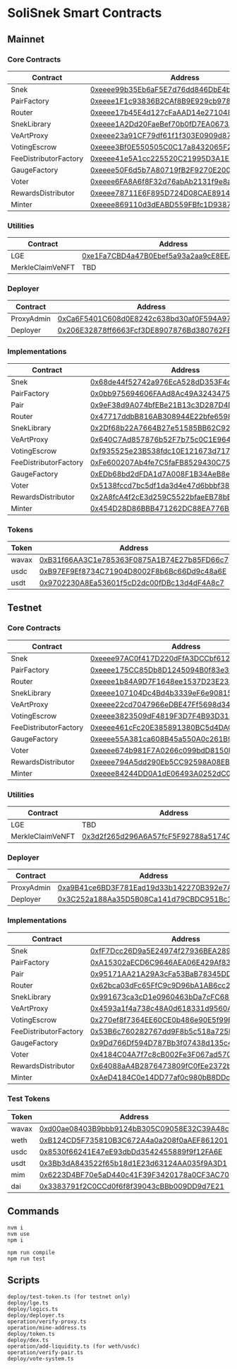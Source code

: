 # SoliSnek Smart Contracts

## Mainnet

### Core Contracts

| Contract              | Address                                                                                                                    |
| --------------------- | -------------------------------------------------------------------------------------------------------------------------- |
| Snek                  | [0xeeee99b35Eb6aF5E7d76dd846DbE4bcc0c60cA1d](https://snowtrace.io/address/0xeeee99b35Eb6aF5E7d76dd846DbE4bcc0c60cA1d#code) |
| PairFactory           | [0xeeee1F1c93836B2CAf8B9E929cb978c35d46657E](https://snowtrace.io/address/0xeeee1F1c93836B2CAf8B9E929cb978c35d46657E#code) |
| Router                | [0xeeee17b45E4d127cFaAAD14e2710489523ADB4d8](https://snowtrace.io/address/0xeeee17b45E4d127cFaAAD14e2710489523ADB4d8#code) |
| SnekLibrary           | [0xeeee1A2Dd20FaeBef70b0fD7EA0673127c0366F2](https://snowtrace.io/address/0xeeee1A2Dd20FaeBef70b0fD7EA0673127c0366F2#code) |
| VeArtProxy            | [0xeeee23a91CF79df61f1f303E0909d879267F0312](https://snowtrace.io/address/0xeeee23a91CF79df61f1f303E0909d879267F0312#code) |
| VotingEscrow          | [0xeeee3Bf0E550505C0C17a8432065F2f6b9D06350](https://snowtrace.io/address/0xeeee3Bf0E550505C0C17a8432065F2f6b9D06350#code) |
| FeeDistributorFactory | [0xeeee41e5A1cc225520C21995D3A1Ed7AdC88540F](https://snowtrace.io/address/0xeeee41e5A1cc225520C21995D3A1Ed7AdC88540F#code) |
| GaugeFactory          | [0xeeee50F6d5b7A80719fB2F9270E200da74667D77](https://snowtrace.io/address/0xeeee50F6d5b7A80719fB2F9270E200da74667D77#code) |
| Voter                 | [0xeeee6FA8A6f8F32d76abAb2131f9e8aeb1b0B02B](https://snowtrace.io/address/0xeeee6FA8A6f8F32d76abAb2131f9e8aeb1b0B02B#code) |
| RewardsDistributor    | [0xeeee78711E6F895D724D08CAE89144A0E1399a96](https://snowtrace.io/address/0xeeee78711E6F895D724D08CAE89144A0E1399a96#code) |
| Minter                | [0xeeee869110d3dEABD559FBfc1D9387cb2adB540f](https://snowtrace.io/address/0xeeee869110d3dEABD559FBfc1D9387cb2adB540f#code) |

### Utilities

| Contract         | Address                                                                                                                    |
| ---------------- | -------------------------------------------------------------------------------------------------------------------------- |
| LGE              | [0xe1Fa7CBD4a47B0Ebef5a93a2aa9cE8EEA2694e59](https://snowtrace.io/address/0xe1Fa7CBD4a47B0Ebef5a93a2aa9cE8EEA2694e59#code) |
| MerkleClaimVeNFT | TBD                                                                                                                        |

### Deployer

| Contract   | Address                                                                                                                    |
| ---------- | -------------------------------------------------------------------------------------------------------------------------- |
| ProxyAdmin | [0xCa6F5401C608d0E8242c638bd30af0F594A97118](https://snowtrace.io/address/0xCa6F5401C608d0E8242c638bd30af0F594A97118#code) |
| Deployer   | [0x206E32878ff6663Fcf3DE8907876Bd380762FE25](https://snowtrace.io/address/0x206E32878ff6663Fcf3DE8907876Bd380762FE25#code) |

### Implementations

| Contract              | Address                                                                                                                    |
| --------------------- | -------------------------------------------------------------------------------------------------------------------------- |
| Snek                  | [0x68de44f52742a976EcA528dD353F4cF7FC4e09a8](https://snowtrace.io/address/0x68de44f52742a976EcA528dD353F4cF7FC4e09a8#code) |
| PairFactory           | [0x0bb975694606FAAd8Ac49A32434751090DF5a464](https://snowtrace.io/address/0x0bb975694606FAAd8Ac49A32434751090DF5a464#code) |
| Pair                  | [0x9eF38d9A074bfEBe21B13c3D287D4D82C3976280](https://snowtrace.io/address/0x9eF38d9A074bfEBe21B13c3D287D4D82C3976280#code) |
| Router                | [0x47717ddbB816AB308944E22bfe6598Bf8a5Cb998](https://snowtrace.io/address/0x47717ddbB816AB308944E22bfe6598Bf8a5Cb998#code) |
| SnekLibrary           | [0x2Df68b22A7664B27e51585BB62C927a20c9E921A](https://snowtrace.io/address/0x2Df68b22A7664B27e51585BB62C927a20c9E921A#code) |
| VeArtProxy            | [0x640C7Ad857876b52F7b75c0C1E9645d47262f1cA](https://snowtrace.io/address/0x640C7Ad857876b52F7b75c0C1E9645d47262f1cA#code) |
| VotingEscrow          | [0xf935525e23B538fdc10E121673d7170D5C8449D0](https://snowtrace.io/address/0xf935525e23B538fdc10E121673d7170D5C8449D0#code) |
| FeeDistributorFactory | [0xFe600207Ab4fe7C5faFB8529430C7530755fedA5](https://snowtrace.io/address/0xFe600207Ab4fe7C5faFB8529430C7530755fedA5#code) |
| GaugeFactory          | [0xEDb68bd2dFDA1d7A008F1B34AeB8eA7cd63A128F](https://snowtrace.io/address/0xEDb68bd2dFDA1d7A008F1B34AeB8eA7cd63A128F#code) |
| Voter                 | [0x5138fccd7bc5df1da3d4e47d6bbbf3873ddb4eb3](https://snowtrace.io/address/0x5138fccd7bc5df1da3d4e47d6bbbf3873ddb4eb3#code) |
| RewardsDistributor    | [0x2A8fcA4f2cE3d259C5522bfaeEB78bB772364E77](https://snowtrace.io/address/0x2A8fcA4f2cE3d259C5522bfaeEB78bB772364E77#code) |
| Minter                | [0x454D28D86BBB471262DC88EA776B0FfD9CF9fBdC](https://snowtrace.io/address/0x454D28D86BBB471262DC88EA776B0FfD9CF9fBdC#code) |

### Tokens

| Token | Address                                                                                                                    |
| ----- | -------------------------------------------------------------------------------------------------------------------------- |
| wavax | [0xB31f66AA3C1e785363F0875A1B74E27b85FD66c7](https://snowtrace.io/address/0xB31f66AA3C1e785363F0875A1B74E27b85FD66c7#code) |
| usdc  | [0xB97EF9Ef8734C71904D8002F8b6Bc66Dd9c48a6E](https://snowtrace.io/address/0xB97EF9Ef8734C71904D8002F8b6Bc66Dd9c48a6E#code) |
| usdt  | [0x9702230A8Ea53601f5cD2dc00fDBc13d4dF4A8c7](https://snowtrace.io/address/0x9702230A8Ea53601f5cD2dc00fDBc13d4dF4A8c7#code) |

## Testnet

### Core Contracts

| Contract              | Address                                                                                                                            |
| --------------------- | ---------------------------------------------------------------------------------------------------------------------------------- |
| Snek                  | [0xeeee97AC0f417D220dFfA3DCCbf6121C53541513](https://testnet.snowtrace.io/address/0xeeee97AC0f417D220dFfA3DCCbf6121C53541513#code) |
| PairFactory           | [0xeeee175CC85Db8D1245094B0f83e39b0128a8D6B](https://testnet.snowtrace.io/address/0xeeee175CC85Db8D1245094B0f83e39b0128a8D6B#code) |
| Router                | [0xeeee1b84A9D7F1648ee1537D23E233283B042FA1](https://testnet.snowtrace.io/address/0xeeee1b84A9D7F1648ee1537D23E233283B042FA1#code) |
| SnekLibrary           | [0xeeee107104Dc4Bd4b3339eF6e9081572ac015DF4](https://testnet.snowtrace.io/address/0xeeee107104Dc4Bd4b3339eF6e9081572ac015DF4#code) |
| VeArtProxy            | [0xeeee22cd7047966eDBE47Ff5698d34159C953cCF](https://testnet.snowtrace.io/address/0xeeee22cd7047966eDBE47Ff5698d34159C953cCF#code) |
| VotingEscrow          | [0xeeee3823509dF4819F3D7F4B93D314e9a2fc8d9f](https://testnet.snowtrace.io/address/0xeeee3823509dF4819F3D7F4B93D314e9a2fc8d9f#code) |
| FeeDistributorFactory | [0xeeee461cFc20E385891380BC5d4DACc258ff50F5](https://testnet.snowtrace.io/address/0xeeee461cFc20E385891380BC5d4DACc258ff50F5#code) |
| GaugeFactory          | [0xeeee55A381ca608B45a550A0c261B9ADa9C645f5](https://testnet.snowtrace.io/address/0xeeee55A381ca608B45a550A0c261B9ADa9C645f5#code) |
| Voter                 | [0xeeee674b981F7A0266c099bdD8150B137996cC31](https://testnet.snowtrace.io/address/0xeeee674b981F7A0266c099bdD8150B137996cC31#code) |
| RewardsDistributor    | [0xeeee794A5dd290Eb5CC92598A08EB61fE6D5f261](https://testnet.snowtrace.io/address/0xeeee794A5dd290Eb5CC92598A08EB61fE6D5f261#code) |
| Minter                | [0xeeee84244DD0A1dE06493A0252dC02A238C04988](https://testnet.snowtrace.io/address/0xeeee84244DD0A1dE06493A0252dC02A238C04988#code) |

### Utilities

| Contract         | Address                                                                                                                            |
| ---------------- | ---------------------------------------------------------------------------------------------------------------------------------- |
| LGE              | TBD                                                                                                                                |
| MerkleClaimVeNFT | [0x3d2f265d296A6A57fcF5F92788a5174C1dbf93A5](https://testnet.snowtrace.io/address/0x3d2f265d296A6A57fcF5F92788a5174C1dbf93A5#code) |

### Deployer

| Contract   | Address                                                                                                                            |
| ---------- | ---------------------------------------------------------------------------------------------------------------------------------- |
| ProxyAdmin | [0xa9B41ce6BD3F781Ead19d33b142270B392e7A5e2](https://testnet.snowtrace.io/address/0xa9B41ce6BD3F781Ead19d33b142270B392e7A5e2#code) |
| Deployer   | [0x3C252a188Aa35D5B08Ca141d79CBDC951Bc160F0](https://testnet.snowtrace.io/address/0x3C252a188Aa35D5B08Ca141d79CBDC951Bc160F0#code) |

### Implementations

| Contract              | Address                                                                                                                            |
| --------------------- | ---------------------------------------------------------------------------------------------------------------------------------- |
| Snek                  | [0xfF7Dcc26D9a5E24974f27936BEA2895532F373a5](https://testnet.snowtrace.io/address/0xfF7Dcc26D9a5E24974f27936BEA2895532F373a5#code) |
| PairFactory           | [0xA15302aECD6C9646AEA06E429Af83d0DFD358501](https://testnet.snowtrace.io/address/0xA15302aECD6C9646AEA06E429Af83d0DFD358501#code) |
| Pair                  | [0x95171AA21A29A3cFa53BaB78345DD939fBb19802](https://testnet.snowtrace.io/address/0x95171AA21A29A3cFa53BaB78345DD939fBb19802#code) |
| Router                | [0x62bca03dFc65FfC9c9D96bA1AB6cc2135eFF6b52](https://testnet.snowtrace.io/address/0x62bca03dFc65FfC9c9D96bA1AB6cc2135eFF6b52#code) |
| SnekLibrary           | [0x991673ca3cD1e0960463bDa7cFC688C2867c080F](https://testnet.snowtrace.io/address/0x991673ca3cD1e0960463bDa7cFC688C2867c080F#code) |
| VeArtProxy            | [0x4593a1f4a738c48A0d618331d9560A4908C594E6](https://testnet.snowtrace.io/address/0x4593a1f4a738c48A0d618331d9560A4908C594E6#code) |
| VotingEscrow          | [0x270ef8f7364EE60CE0b486e90E5f99Bc2eb9Ea96](https://testnet.snowtrace.io/address/0x270ef8f7364EE60CE0b486e90E5f99Bc2eb9Ea96#code) |
| FeeDistributorFactory | [0x53B6c760282767dd9F8b5c518a725B91Dc906428](https://testnet.snowtrace.io/address/0x53B6c760282767dd9F8b5c518a725B91Dc906428#code) |
| GaugeFactory          | [0x9Dd766Df594D787Bb3f07438d135c4C42d31E4dF](https://testnet.snowtrace.io/address/0x9Dd766Df594D787Bb3f07438d135c4C42d31E4dF#code) |
| Voter                 | [0x4184C04A7f7c8cB002Fe3F067ad570dBfbF64d75](https://testnet.snowtrace.io/address/0x4184C04A7f7c8cB002Fe3F067ad570dBfbF64d75#code) |
| RewardsDistributor    | [0x64088aA4B2876473809fC0fEe2372b554226fe09](https://testnet.snowtrace.io/address/0x64088aA4B2876473809fC0fEe2372b554226fe09#code) |
| Minter                | [0xAeD4184C0e14DD77af0c980bB8DDcA8f0715A581](https://testnet.snowtrace.io/address/0xAeD4184C0e14DD77af0c980bB8DDcA8f0715A581#code) |

### Test Tokens

| Token | Address                                                                                                                            |
| ----- | ---------------------------------------------------------------------------------------------------------------------------------- |
| wavax | [0xd00ae08403B9bbb9124bB305C09058E32C39A48c](https://testnet.snowtrace.io/address/0xd00ae08403B9bbb9124bB305C09058E32C39A48c#code) |
| weth  | [0xB124CD5F735810B3C672A4a0a208f0aAEF861201](https://testnet.snowtrace.io/address/0xB124CD5F735810B3C672A4a0a208f0aAEF861201#code) |
| usdc  | [0x8530f66241E47eE93dbDd3542455889f9f12FA6E](https://testnet.snowtrace.io/address/0x8530f66241E47eE93dbDd3542455889f9f12FA6E#code) |
| usdt  | [0x3Bb3dA843522f65b18d1E23d63124AA035f9A3D1](https://testnet.snowtrace.io/address/0x3Bb3dA843522f65b18d1E23d63124AA035f9A3D1#code) |
| mim   | [0x6223D4BF70e5aD440c41F39F3420178a0CF3AC70](https://testnet.snowtrace.io/address/0x6223D4BF70e5aD440c41F39F3420178a0CF3AC70#code) |
| dai   | [0x3383791f2C0CCd0f6f8f39043cBBb009DD9d7E21](https://testnet.snowtrace.io/address/0x3383791f2C0CCd0f6f8f39043cBBb009DD9d7E21#code) |

## Commands

```
nvm i
nvm use
npm i

npm run compile
npm run test
```

## Scripts

```
deploy/test-token.ts (for testnet only)
deploy/lge.ts
deploy/logics.ts
deploy/deployer.ts
operation/verify-proxy.ts
operation/mine-address.ts
deploy/token.ts
deploy/dex.ts
operation/add-liquidity.ts (for weth/usdc)
operation/verify-pair.ts
deploy/vote-system.ts
```
